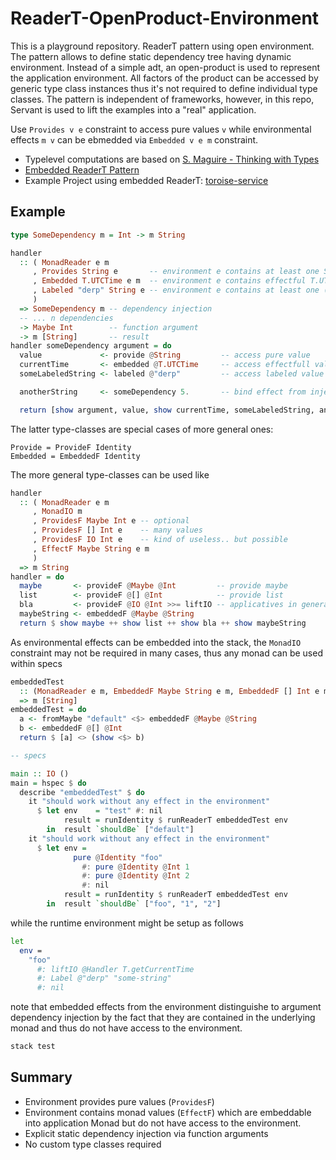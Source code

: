 # ReaderT-OpenProduct-Environment

This is a playground repository. ReaderT pattern using open environment. The pattern allows to define static dependency tree having dynamic environment.
Instead of a simple adt, an open-product is used to represent the application environment.
All factors of the product can be accessed by generic type class instances thus it's not required to define individual type classes. The pattern is independent of frameworks, however, in this repo, Servant is used to lift the examples into a "real" application.

Use `Provides v e` constraint to access pure values `v` while environmental effects `m v` can be ebmedded via `Embedded v e m` constraint.

- Typelevel computations are based on [S. Maguire - Thinking with Types][1]
- [Embedded ReaderT Pattern][2]
- Example Project using embedded ReaderT: [toroise-service][3]

## Example

```haskell
type SomeDependency m = Int -> m String

handler
  :: ( MonadReader e m
     , Provides String e       -- environment e contains at least one String
     , Embedded T.UTCTime e m  -- environment e contains effectful T.UTCTime
     , Labeled "derp" String e -- environment e contains at least one (Label "derp" String)
     )
  => SomeDependency m -- dependency injection
  -- ... n dependencies
  -> Maybe Int        -- function argument
  -> m [String]       -- result
handler someDependency argument = do
  value             <- provide @String         -- access pure value
  currentTime       <- embedded @T.UTCTime     -- access effectfull value
  someLabeledString <- labeled @"derp"         -- access labeled value

  anotherString     <- someDependency 5.       -- bind effect from injected function

  return [show argument, value, show currentTime, someLabeledString, anotherString]
```

The latter type-classes are special cases of more general ones:

```
Provide = ProvideF Identity
Embedded = EmbeddedF Identity
```

The more general type-classes can be used like

```haskell
handler
  :: ( MonadReader e m
     , MonadIO m
     , ProvidesF Maybe Int e -- optional
     , ProvidesF [] Int e    -- many values
     , ProvidesF IO Int e    -- kind of useless.. but possible
     , EffectF Maybe String e m
     )
  => m String
handler = do
  maybe       <- provideF @Maybe @Int         -- provide maybe
  list        <- provideF @[] @Int            -- provide list
  bla         <- provideF @IO @Int >>= liftIO -- applicatives in general are working, thus IO
  maybeString <- embeddedF @Maybe @String
  return $ show maybe ++ show list ++ show bla ++ show maybeString
```

As environmental effects can be embedded into the stack, the `MonadIO` constraint may not be required in many cases, thus any monad can be used within specs

```haskell
embeddedTest
  :: (MonadReader e m, EmbeddedF Maybe String e m, EmbeddedF [] Int e m)
  => m [String]
embeddedTest = do
  a <- fromMaybe "default" <$> embeddedF @Maybe @String
  b <- embeddedF @[] @Int
  return $ [a] <> (show <$> b)

-- specs

main :: IO ()
main = hspec $ do
  describe "embeddedTest" $ do
    it "should work without any effect in the environment"
      $ let env    = "test" #: nil
            result = runIdentity $ runReaderT embeddedTest env
        in  result `shouldBe` ["default"]
    it "should work without any effect in the environment"
      $ let env =
              pure @Identity "foo"
                #: pure @Identity @Int 1
                #: pure @Identity @Int 2
                #: nil
            result = runIdentity $ runReaderT embeddedTest env
        in  result `shouldBe` ["foo", "1", "2"]
```

while the runtime environment might be setup as follows

```bash
let
  env =
    "foo"
      #: liftIO @Handler T.getCurrentTime
      #: Label @"derp" "some-string"
      #: nil
```
note that embedded effects from the environment distinguishe to argument dependency injection by the fact that they are contained in the underlying monad and thus do not have access to the environment.

```bash
stack test
```

## Summary

- Environment provides pure values (`ProvidesF`)
- Environment contains monad values (`EffectF`) which are embeddable into application Monad but do not have access to the environment.
- Explicit static dependency injection via function arguments
- No custom type classes required

[1]: https://leanpub.com/thinking-with-types
[2]: https://stackoverflow.com/questions/61780295/readert-design-pattern-parametrize-the-environment
[3]: https://github.com/keksnicoh/tortoise-service
